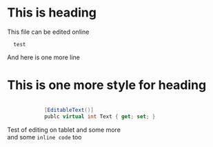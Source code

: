 This is heading
==============

This file can be edited online

      test
      
And here is one more line

# This is one more style for heading

```c#
      
            [EditableText()]
            publc virtual int Text { get; set; }
```

Test of editing on tablet and some more  
and some `inline code` too
